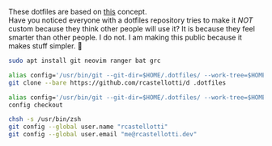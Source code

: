 These dotfiles are based on [this](https://www.atlassian.com/git/tutorials/dotfiles) concept.  
Have you noticed everyone with a dotfiles repository tries to make it _NOT_ custom because they think other people will use it? It is because they feel smarter than other people. I do not. I am making this public because it makes stuff simpler. 🐻

```bash
sudo apt install git neovim ranger bat grc
```

```bash
alias config='/usr/bin/git --git-dir=$HOME/.dotfiles/ --work-tree=$HOME'
git clone --bare https://github.com/rcastellotti/d .dotfiles
``` 

 ```bash
alias config='/usr/bin/git --git-dir=$HOME/.dotfiles/ --work-tree=$HOME'
config checkout
```

```bash
chsh -s /usr/bin/zsh
git config --global user.name "rcastellotti"
git config --global user.email "me@rcastellotti.dev"
```
